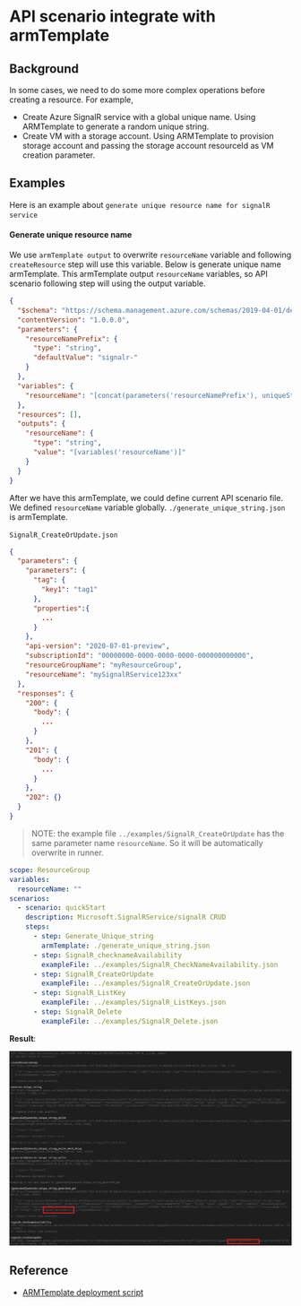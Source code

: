 # API scenario integrate with armTemplate

## Background

In some cases, we need to do some more complex operations before creating a resource. For example,

- Create Azure SignalR service with a global unique name. Using ARMTemplate to generate a random unique string.
- Create VM with a storage account. Using ARMTemplate to provision storage account and passing the storage account resourceId as VM creation parameter.

## Examples

Here is an example about `generate unique resource name for signalR service`

#### Generate unique resource name

We use `armTemplate output` to overwrite `resourceName` variable and following `createResource` step will use this variable. Below is generate unique name armTemplate. This armTemplate output `resourceName` variables, so API scenario following step will using the output variable.

```json
{
  "$schema": "https://schema.management.azure.com/schemas/2019-04-01/deploymentTemplate.json#",
  "contentVersion": "1.0.0.0",
  "parameters": {
    "resourceNamePrefix": {
      "type": "string",
      "defaultValue": "signalr-"
    }
  },
  "variables": {
    "resourceName": "[concat(parameters('resourceNamePrefix'), uniqueString(resourceGroup().id))]"
  },
  "resources": [],
  "outputs": {
    "resourceName": {
      "type": "string",
      "value": "[variables('resourceName')]"
    }
  }
}
```

After we have this armTemplate, we could define current API scenario file. We defined `resourceName` variable globally. `./generate_unique_string.json` is armTemplate.

`SignalR_CreateOrUpdate.json`

```json
{
  "parameters": {
    "parameters": {
      "tag": {
        "key1": "tag1"
      },
      "properties":{
        ...
      }
    },
    "api-version": "2020-07-01-preview",
    "subscriptionId": "00000000-0000-0000-0000-000000000000",
    "resourceGroupName": "myResourceGroup",
    "resourceName": "mySignalRService123xx"
  },
  "responses": {
    "200": {
      "body": {
        ...
      }
    },
    "201": {
      "body": {
        ...
      }
    },
    "202": {}
  }
}
```

> NOTE: the example file `../examples/SignalR_CreateOrUpdate` has the same parameter name `resourceName`. So it will be automatically overwrite in runner.

```yaml
scope: ResourceGroup
variables:
  resourceName: ""
scenarios:
  - scenario: quickStart
    description: Microsoft.SignalRService/signalR CRUD
    steps:
      - step: Generate_Unique_string
        armTemplate: ./generate_unique_string.json
      - step: SignalR_checknameAvailability
        exampleFile: ../examples/SignalR_CheckNameAvailability.json
      - step: SignalR_CreateOrUpdate
        exampleFile: ../examples/SignalR_CreateOrUpdate.json
      - step: SignalR_ListKey
        exampleFile: ../examples/SignalR_ListKeys.json
      - step: SignalR_Delete
        exampleFile: ../examples/SignalR_Delete.json
```

**Result**:

![](./armTemplate.png)

## Reference

- [ARMTemplate deployment script](https://docs.microsoft.com/en-us/azure/azure-resource-manager/templates/deployment-script-template)
